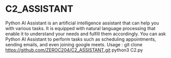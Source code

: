 # C2_ASSISTANT
Python AI Assistant is an artificial intelligence assistant that can help you with various tasks. It is equipped with natural language processing that enable it to understand your needs and fulfill them accordingly. You can ask Python AI Assistant to perform tasks such as scheduling appointments, sending emails, and even joining google meets.
Usage : git clone https://github.com/ZEROC204/C2_ASSISTANT.git
        python3 C2.py
